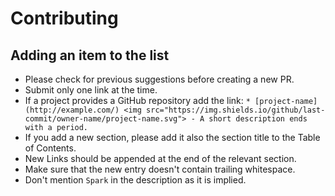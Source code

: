 # Contributing

## Adding an item to the list

- Please check for previous suggestions before creating a new PR.
- Submit only one link at the time.
- If a project provides a GitHub repository add the link: `* [project-name](http://example.com/) <img src="https://img.shields.io/github/last-commit/owner-name/project-name.svg"> - A short description ends with a period.`
- If you add a new section, please add it also the section title to the Table of Contents.
- New Links should be appended at the end of the relevant section.
- Make sure that the new entry doesn't contain trailing whitespace.
- Don't mention `Spark` in the description as it is implied.
